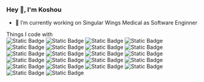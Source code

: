 ### Hey 👋, I'm Koshou


- 🔭 I’m currently working on Singular Wings Medical as Software Enginner
  
Things I code with    
![Static Badge](https://img.shields.io/badge/Python-3776AB?logo=Python&logoColor=white)
![Static Badge](https://img.shields.io/badge/Flask-%23000000?logo=Flask&logoColor=white)
![Static Badge](https://img.shields.io/badge/Django-%23092E20?logo=Django&logoColor=white)
![Static Badge](https://img.shields.io/badge/TypeScript-%233178C6?logo=TypeScript&logoColor=white)
![Static Badge](https://img.shields.io/badge/Javascript-%23F7DF1E?logo=Javascript&logoColor=white)
![Static Badge](https://img.shields.io/badge/jQuery-%230769AD?logo=jQuery&logoColor=white)
![Static Badge](https://img.shields.io/badge/Angular-%23DD1100?logo=Angular&logoColor=white)
![Static Badge](https://img.shields.io/badge/Angular%20Material-%23DD0700?logo=Angular&logoColor=white)
![Static Badge](https://img.shields.io/badge/Vue.js-%234FC08D?logo=Vue.js&logoColor=white)
![Static Badge](https://img.shields.io/badge/Tailwind-%2306B6D4?logo=TailwindCSS&logoColor=white)
![Static Badge](https://img.shields.io/badge/daisyUI-%235A0EF8?logo=DaisyUI&logoColor=white)
![Static Badge](https://img.shields.io/badge/Docker-%232496ED?logo=Docker&logoColor=white)
![Static Badge](https://img.shields.io/badge/Github%20Actions-%232088FF?logo=Github%20Actions&logoColor=white)
![Static Badge](https://img.shields.io/badge/GCP-%234285F4?logo=Google%20Cloud&logoColor=white)
![Static Badge](https://img.shields.io/badge/AWS-%23232F3E?logo=Amazon%20AWS&logoColor=white)
![Static Badge](https://img.shields.io/badge/Redux-%23764ABC?logo=Redux&logoColor=white)
![Static Badge](https://img.shields.io/badge/Git-%23F05032?logo=Git&logoColor=white)
![Static Badge](https://img.shields.io/badge/MySQL-%234479A1?logo=MySQL&logoColor=white)
![Static Badge](https://img.shields.io/badge/PostgreSQL-%234169E1?logo=PostgreSQL&logoColor=white)
![Static Badge](https://img.shields.io/badge/MongoDB-%2347A248?logo=MongoDB&logoColor=white)
![Static Badge](https://img.shields.io/badge/Redis-%23DC382D?logo=Redis&logoColor=white)
![Static Badge](https://img.shields.io/badge/C%2B%2B-%2300599C?logo=C%2B%2B&logoColor=white)



<!-- 
圖例 
https://simpleicons.org 
https://shields.io/badges
-->


